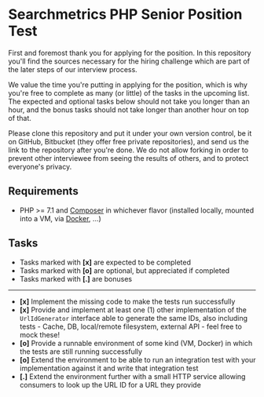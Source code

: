 # Searchmetrics PHP Senior Position Test
First and foremost thank you for applying for the position. In this repository you'll find the sources necessary for the
hiring challenge which are part of the later steps of our interview process.

We value the time you're putting in applying for the position, which is why you're free to complete as many (or little)
of the tasks in the upcoming list. The expected and optional tasks below should not take you longer than an hour,
and the bonus tasks should not take longer than another hour on top of that.

Please clone this repository and put it under your own version control, be it on GitHub, Bitbucket (they offer free private repositories),
and send us the link to the repository after you're done. We do not allow forking in order to prevent other interviewee from seeing the
results of others, and to protect everyone's privacy.

## Requirements
- PHP >= 7.1 and [Composer](https://getcomposer.org/) in whichever flavor (installed locally, mounted into a VM, via [Docker](https://docs.docker.com/install/), ...)

## Tasks
- Tasks marked with **[x]** are expected to be completed
- Tasks marked with **[o]** are optional, but appreciated if completed
- Tasks marked with **[.]** are bonuses

---

- **[x]** Implement the missing code to make the tests run successfully
- **[x]** Provide and implement at least one (1) other implementation of the `UrlIdGenerator` interface able to generate the same IDs, also including tests - Cache, DB, local/remote filesystem, external API - feel free to mock these!
- **[o]** Provide a runnable environment of some kind (VM, Docker) in which the tests are still running successfully
- **[o]** Extend the environment to be able to run an integration test with your implementation against it and write that integration test
- **[.]** Extend the environment further with a small HTTP service allowing consumers to look up the URL ID for a URL they provide
